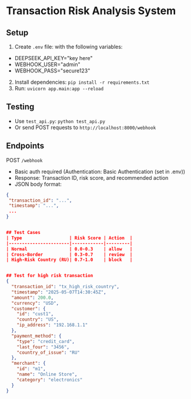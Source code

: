 # Transaction Risk Analysis System

## Setup
1. Create `.env` file: with the following variables:
- DEEPSEEK_API_KEY="key here"
- WEBHOOK_USER="admin"
- WEBHOOK_PASS="secure123"

2. Install dependencies: `pip install -r requirements.txt`
3. Run: `uvicorn app.main:app --reload`

## Testing
- Use `test_api.py`: `python test_api.py`
- Or send POST requests to `http://localhost:8000/webhook`

## Endpoints
POST `/webhook`
- Basic auth required (Authentication: Basic Authentication (set in .env))
- Response: Transaction ID, risk score, and recommended action
- JSON body format:
```json
{
 "transaction_id": "...",
 "timestamp": "...",
 ...
}


## Test Cases
| Type                  | Risk Score | Action  |
|-----------------------|------------|---------|
| Normal                | 0.0-0.3    | allow   |
| Cross-Border          | 0.3-0.7    | review  |
| High-Risk Country (RU)| 0.7-1.0    | block   |


## Test for high risk transaction
{
  "transaction_id": "tx_high_risk_country",
  "timestamp": "2025-05-07T14:30:45Z",
  "amount": 200.0,
  "currency": "USD",
  "customer": {
    "id": "cust1",
    "country": "US",
    "ip_address": "192.168.1.1"
  },
  "payment_method": {
    "type": "credit_card",
    "last_four": "3456",
    "country_of_issue": "RU"
  },
  "merchant": {
    "id": "m1",
    "name": "Online Store",
    "category": "electronics"
  }
}